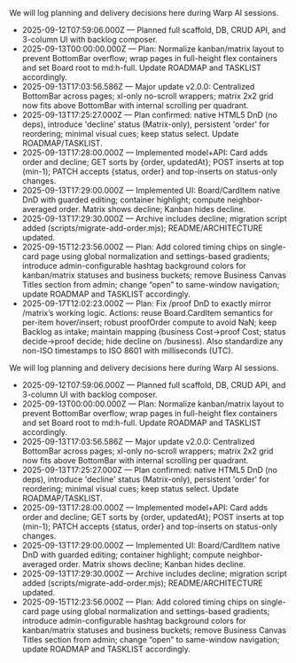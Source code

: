 We will log planning and delivery decisions here during Warp AI sessions.

- 2025-09-12T07:59:06.000Z — Planned full scaffold, DB, CRUD API, and 3-column UI with backlog composer.
- 2025-09-13T00:00:00.000Z — Plan: Normalize kanban/matrix layout to prevent BottomBar overflow; wrap pages in full-height flex containers and set Board root to md:h-full. Update ROADMAP and TASKLIST accordingly.
- 2025-09-13T17:03:56.586Z — Major update v2.0.0: Centralized BottomBar across pages; xl-only no-scroll wrappers; matrix 2x2 grid now fits above BottomBar with internal scrolling per quadrant.
- 2025-09-13T17:25:27.000Z — Plan confirmed: native HTML5 DnD (no deps), introduce 'decline' status (Matrix-only), persistent 'order' for reordering; minimal visual cues; keep status select. Update ROADMAP/TASKLIST.
- 2025-09-13T17:28:00.000Z — Implemented model+API: Card adds order and decline; GET sorts by {order, updatedAt}; POST inserts at top (min-1); PATCH accepts {status, order} and top-inserts on status-only changes.
- 2025-09-13T17:29:00.000Z — Implemented UI: Board/CardItem native DnD with guarded editing; container highlight; compute neighbor-averaged order. Matrix shows decline; Kanban hides decline.
- 2025-09-13T17:29:30.000Z — Archive includes decline; migration script added (scripts/migrate-add-order.mjs); README/ARCHITECTURE updated.
- 2025-09-15T12:23:56.000Z — Plan: Add colored timing chips on single-card page using global normalization and settings-based gradients; introduce admin-configurable hashtag background colors for kanban/matrix statuses and business buckets; remove Business Canvas Titles section from admin; change “open” to same-window navigation; update ROADMAP and TASKLIST accordingly.
- 2025-09-17T12:02:23.000Z — Plan: Fix /proof DnD to exactly mirror /matrix’s working logic. Actions: reuse Board.CardItem semantics for per-item hover/insert; robust proofOrder compute to avoid NaN; keep Backlog as intake; maintain mapping (business Cost→proof Cost; status decide→proof decide; hide decline on /business). Also standardize any non-ISO timestamps to ISO 8601 with milliseconds (UTC).

We will log planning and delivery decisions here during Warp AI sessions.

- 2025-09-12T07:59:06.000Z — Planned full scaffold, DB, CRUD API, and 3-column UI with backlog composer.
- 2025-09-13T00:00:00.000Z — Plan: Normalize kanban/matrix layout to prevent BottomBar overflow; wrap pages in full-height flex containers and set Board root to md:h-full. Update ROADMAP and TASKLIST accordingly.
- 2025-09-13T17:03:56.586Z — Major update v2.0.0: Centralized BottomBar across pages; xl-only no-scroll wrappers; matrix 2x2 grid now fits above BottomBar with internal scrolling per quadrant.
- 2025-09-13T17:25:27.000Z — Plan confirmed: native HTML5 DnD (no deps), introduce 'decline' status (Matrix-only), persistent 'order' for reordering; minimal visual cues; keep status select. Update ROADMAP/TASKLIST.
- 2025-09-13T17:28:00.000Z — Implemented model+API: Card adds order and decline; GET sorts by {order, updatedAt}; POST inserts at top (min-1); PATCH accepts {status, order} and top-inserts on status-only changes.
- 2025-09-13T17:29:00.000Z — Implemented UI: Board/CardItem native DnD with guarded editing; container highlight; compute neighbor-averaged order. Matrix shows decline; Kanban hides decline.
- 2025-09-13T17:29:30.000Z — Archive includes decline; migration script added (scripts/migrate-add-order.mjs); README/ARCHITECTURE updated.
- 2025-09-15T12:23:56.000Z — Plan: Add colored timing chips on single-card page using global normalization and settings-based gradients; introduce admin-configurable hashtag background colors for kanban/matrix statuses and business buckets; remove Business Canvas Titles section from admin; change “open” to same-window navigation; update ROADMAP and TASKLIST accordingly.
